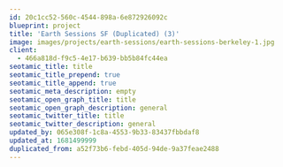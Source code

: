 ```yaml
---
id: 20c1cc52-560c-4544-898a-6e872926092c
blueprint: project
title: 'Earth Sessions SF (Duplicated) (3)'
image: images/projects/earth-sessions/earth-sessions-berkeley-1.jpg
client:
  - 466a818d-f9c5-4e17-b639-bb5b84fc44ea
seotamic_title: title
seotamic_title_prepend: true
seotamic_title_append: true
seotamic_meta_description: empty
seotamic_open_graph_title: title
seotamic_open_graph_description: general
seotamic_twitter_title: title
seotamic_twitter_description: general
updated_by: 065e308f-1c8a-4553-9b33-83437fbbdaf8
updated_at: 1681499999
duplicated_from: a52f73b6-febd-405d-94de-9a37feae2488
---
```

